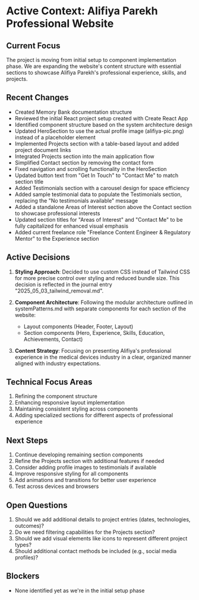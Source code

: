 # Active Context: Alifiya Parekh Professional Website

## Current Focus
The project is moving from initial setup to component implementation phase. We are expanding the website's content structure with essential sections to showcase Alifiya Parekh's professional experience, skills, and projects.

## Recent Changes
- Created Memory Bank documentation structure
- Reviewed the initial React project setup created with Create React App
- Identified component structure based on the system architecture design
- Updated HeroSection to use the actual profile image (alifiya-pic.png) instead of a placeholder element
- Implemented Projects section with a table-based layout and added project document links
- Integrated Projects section into the main application flow
- Simplified Contact section by removing the contact form
- Fixed navigation and scrolling functionality in the HeroSection
- Updated button text from "Get In Touch" to "Contact Me" to match section title
- Added Testimonials section with a carousel design for space efficiency
- Added sample testimonial data to populate the Testimonials section, replacing the "No testimonials available" message
- Added a standalone Areas of Interest section above the Contact section to showcase professional interests
- Updated section titles for "Areas of Interest" and "Contact Me" to be fully capitalized for enhanced visual emphasis
- Added current freelance role "Freelance Content Engineer & Regulatory Mentor" to the Experience section

## Active Decisions
1. **Styling Approach**: Decided to use custom CSS instead of Tailwind CSS for more precise control over styling and reduced bundle size. This decision is reflected in the journal entry "2025_05_03_tailwind_removal.md".

2. **Component Architecture**: Following the modular architecture outlined in systemPatterns.md with separate components for each section of the website:
   - Layout components (Header, Footer, Layout)
   - Section components (Hero, Experience, Skills, Education, Achievements, Contact)

3. **Content Strategy**: Focusing on presenting Alifiya's professional experience in the medical devices industry in a clear, organized manner aligned with industry expectations.

## Technical Focus Areas
1. Refining the component structure
2. Enhancing responsive layout implementation
3. Maintaining consistent styling across components
4. Adding specialized sections for different aspects of professional experience

## Next Steps
1. Continue developing remaining section components
2. Refine the Projects section with additional features if needed
3. Consider adding profile images to testimonials if available
4. Improve responsive styling for all components
5. Add animations and transitions for better user experience
6. Test across devices and browsers

## Open Questions
1. Should we add additional details to project entries (dates, technologies, outcomes)?
2. Do we need filtering capabilities for the Projects section?
3. Should we add visual elements like icons to represent different project types?
4. Should additional contact methods be included (e.g., social media profiles)?

## Blockers
- None identified yet as we're in the initial setup phase

